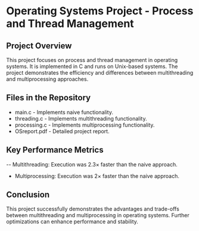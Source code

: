 # Operating Systems Project - Process and Thread Management

## Project Overview
This project focuses on process and thread management in operating systems. It is implemented in C and runs on Unix-based systems. 
The project demonstrates the efficiency and differences between multithreading and multiprocessing approaches.

## Files in the Repository
- main.c - Implements naive functionality.
- threading.c - Implements multithreading functionality.
- processing.c - Implements multiprocessing functionality.
- OSreport.pdf - Detailed project report.

## Key Performance Metrics
-- Multithreading: Execution was 2.3× faster than the naive approach.  
- Multiprocessing: Execution was 2× faster than the naive approach.

## Conclusion
This project successfully demonstrates the advantages and trade-offs between multithreading and multiprocessing in operating systems. Further optimizations can enhance performance and stability.

